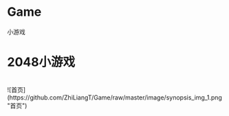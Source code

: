 # Game
小游戏

# 2048小游戏
<br>
![首页](https://github.com/ZhiLiangT/Game/raw/master/image/synopsis_img_1.png  "首页")<br>
